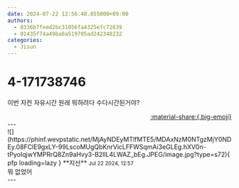 ```yaml
---
date: 2024-07-22 12:56:48.855000+09:00
authors:
  - 8336b7feed2bc31056fa4325efc72639
  - 01435f74a49ba8a519705ad242348232
categories:
  - Jisun
---
```


# 4-171738746

<div class="post-container" markdown="1">
<div class="content-container md-sidebar__scrollwrap" markdown="1">

이번 자컨 자유시간 원래 뭐하려다 수다시간된거야?

</div>
</div>

<div style="text-align: right;" markdown="1">
<a href="https://weverse.io/fromis9/fanpost/4-171738746" style="text-align: right;">:material-share:{.big-emoji}</a>
</div>
---

<div class="comments-container md-sidebar__scrollwrap" markdown="1">
<div class="comment" markdown="1">
<div class='id-container' markdown="1">
![](https://phinf.wevpstatic.net/MjAyNDEyMTlfMTE5/MDAxNzM0NTgzMjY0NDEy.08FClE9gxLY-99LscoMUgQbKnrVicLFFWSqmAi3eGLEg.hXV0n-tPyoIqjwYMPRrQ8Zn9aHvy3-B2llL4LWAZ_bEg.JPEG/image.jpg?type=s72){ pfp loading=lazy }
**<span class="artist">지선</span>** <small>Jul 22 2024, 12:57</small><br>
</div>
<div class='comment-body' markdown="1">
뭐 없었어
</div>
</div>
</div>
---
